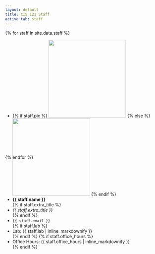 ```yaml
---
layout: default
title: CIS 121 Staff
active_tab: staff
---
```


<div class="container-fluid">
  <div class="row">
  {% for staff in site.data.staff %}
      <div class="col-lg-4 col-md-6 col-xs-12" style="margin-bottom: 20px; height: 350px;">
        <ul class="list-unstyled">
          <li>
            {% if staff.pic %}
              <img src="assets/img/staff/{{ staff.pic }}" class="img-circle" style="height: 100%; width: 100%; max-height: 250px; max-width: 250px">
            {% else %}
              <img src="assets/img/kermit.png" class="img-circle" style="height: 100%; width: 100%; max-height: 250px; max-width: 250px">
            {% endif %}
          </li>
          <li><b>{{ staff.name }}</b></li>
          {% if staff.extra_title %}<li><em>{{ staff.extra_title }}</em></li>{% endif %}
          <li><code>{{ staff.email }}</code></li>
       	  {% if staff.lab %}<li>Lab: {{ staff.lab | inline_markdownify }}</li>{% endif %}
       	  {% if staff.office_hours %}<li>Office Hours: {{ staff.office_hours | inline_markdownify }}</li>{% endif %}
        </ul>
      </div>
    {% endfor %}
  </div>
</div>
